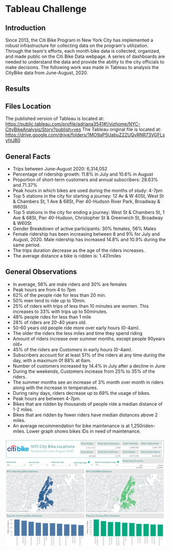 # Tableau Challenge
## Introduction
Since 2013, the Citi Bike Program in New York City has implemented a robust infrastructure for collecting data on the program's utilization. Through the team's efforts, each month bike data is collected, organized, and made public on the Citi Bike Data webpage.
A series of dashboards are needed to understand the data and provide the ability to the city officials to make decisions. The following work was made in Tableau to analysis the CityBike data from June-August, 2020.

## Results
## Files Location

The published version of Tableau is located at: https://public.tableau.com/profile/adriana3541#!/vizhome/NYC-CityBikeAnalysis/Story?publish=yes
The Tableau original file is located at:
https://drive.google.com/drive/folders/1MO9aP5UabuZ2ZUQyRNR73VGFLsyhtJB0


## General Facts
* Trips between June-August 2020: 6,314,052
* Percentage of ridership growth: 11.8% in July and 10.6% in August
* Proportion of short-term customers and annual subscribers: 28.63% and 71.37%
* Peak hours in which bikes are used during the months of study: 4-7pm
* Top 5 stations in the city for starting a journey: 12 Av & W 40St, West St & Chambers St, 1 Ave & 68St, Pier 40-Hudson River Park, Broadway & W60St
* Top 5 stations in the city for ending a journey: West St & Chambers St, 1 Ave & 68St, Pier 40-Hudson, Christopher St & Greenwich St, Broadway & W60St
* Gender Breakdown of active participants: 30% females, 56% Males
* Female ridership has been increasing between 8 and 9% for July and August, 2020. Male ridership has increased 14.8% and 10.9% during the same period.
* The trips duration decrease as the age of the riders increases.
* The average distance a bike is ridden is: 1.431miles

## General Observations
* In average, 56% are male riders and 30% are females 
* Peak hours are from 4 to 7pm
* 62% of the people ride for less than 20 min. 
* 50% men tend to ride up to 10min. 
* 25% of riders with trips of less than 10 minutes are women. This increases to 33% with trips up to 50minutes.
* 48% people rides for less than 1 mile
* 28% of riders are 20-40 years old. 
* 50-60 years old people ride more over early hours (0-4am).
* The older the riders the less miles and time they spend riding
* Amount of riders increase over summer months, except people 90years old+
* 45% of the riders are Customers in early hours (0-4am).
* Subscribers account for at least 51% of the riders at any time during the day, with a maximum 0f 88% at 6am.
* Number of customers increased by 14.4% in July after a decline in June
* During the weekends, Customers increase from 25% to 35% of the riders.
* The summer months see an increase of 3% month over month in riders along with the increase in temperatures.
* During rainy days, riders decrease up to 69% the usage of bikes.
* Peak hours are between 4-7pm.
* Bikes that are ridden by thousands of people ride a median distance of 1-2 miles.
* Bikes that are ridden by fewer riders have median distances above 2 miles. 
* An average recommendation for bike maintenance is at 1,250riden-miles. Lower graph shows bikes IDs in need of maintenance.

![Figure1](Images/Overview.png)
